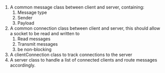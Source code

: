 
1. A common message class between client and server, containing:
   1. Message type
   2. Sender
   3. Payload
2. A common connection class between client and server, this should allow a socket to be read and written to
   1. Read messages
   2. Transmit messages
   3. be non-blocking
3. A clientConnection class to track connections to the server
4. A server class to handle a list of connected clients and route messages accordingly.